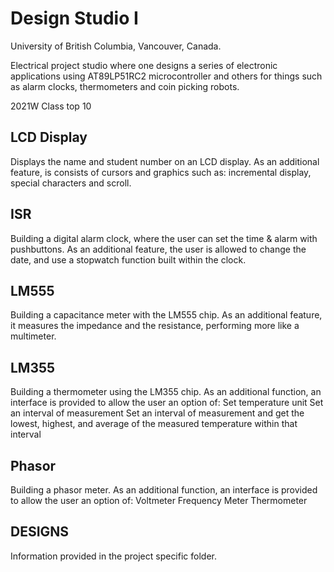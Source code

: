 # Design Studio I
University of British Columbia, Vancouver, Canada.

Electrical project studio where one designs a series of electronic applications using AT89LP51RC2 microcontroller and others for things such as alarm clocks, thermometers and coin picking robots.

2021W Class top 10

## LCD Display
Displays the name and student number on an LCD display. As an additional feature, is consists of cursors and graphics such as: incremental display, special characters and scroll. 

## ISR
Building a digital alarm clock, where the user can set the time & alarm with pushbuttons. As an additional feature, the user is allowed to change the date, and use a stopwatch function built within the clock. 

## LM555
Building a capacitance meter with the LM555 chip. As an additional feature, it measures the impedance and the resistance, performing more like a multimeter.

## LM355
Building a thermometer using the LM355 chip. As an additional function, an interface is provided to allow the user an option of:
Set temperature unit
Set an interval of measurement
Set an interval of measurement and get the lowest, highest, and average of the measured temperature within that interval

## Phasor
Building a phasor meter. As an additional function, an interface is provided to allow the user an option of:
Voltmeter
Frequency Meter
Thermometer

## DESIGNS
Information provided in the project specific folder. 

